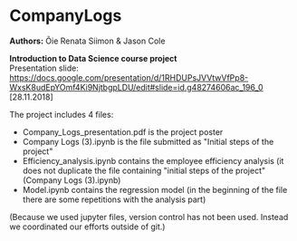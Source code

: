 # CompanyLogs
<b>Authors:</b> Õie Renata Siimon & Jason Cole </br>

<b>Introduction to Data Science course project</b></br>
Presentation slide: https://docs.google.com/presentation/d/1RHDUPsJVVtwVfPp8-WxsK8udEpYOmf4Ki9NjtbgpLDU/edit#slide=id.g48274606ac_196_0 [28.11.2018]


The project includes 4 files:
- Company_Logs_presentation.pdf is the project poster
- Company Logs (3).ipynb is the file submitted as "Initial steps of the project"
- Efficiency_analysis.ipynb contains the employee efficiency analysis (it does not duplicate the file containing "initial steps of the project" (Company Logs (3).ipynb)
- Model.ipynb contains the regression model (in the beginning of the file there are some repetitions with the analysis part)  

(Because we used jupyter files, version control has not been used. Instead we coordinated our efforts outside of git.)
